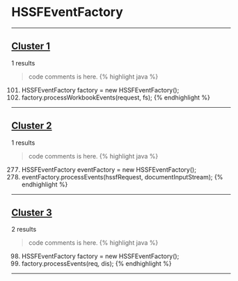 # HSSFEventFactory

***

## [Cluster 1](./1)
1 results
> code comments is here.
{% highlight java %}
101. HSSFEventFactory factory = new HSSFEventFactory();
112. factory.processWorkbookEvents(request, fs);
{% endhighlight %}

***

## [Cluster 2](./2)
1 results
> code comments is here.
{% highlight java %}
277. HSSFEventFactory eventFactory = new HSSFEventFactory();
278. eventFactory.processEvents(hssfRequest, documentInputStream);
{% endhighlight %}

***

## [Cluster 3](./3)
2 results
> code comments is here.
{% highlight java %}
98. HSSFEventFactory factory = new HSSFEventFactory();
100. factory.processEvents(req, dis);
{% endhighlight %}

***


